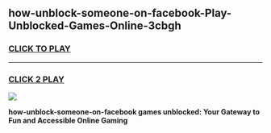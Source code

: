 
## how-unblock-someone-on-facebook-Play-Unblocked-Games-Online-3cbgh
<h3>
<a href="https://premium76.site?title=how-unblock-someone-on-facebook&ref=25A">CLICK TO PLAY</a></h3>
<hr>

<h3>
<a href="https://premium76.site?title=how-unblock-someone-on-facebook&ref=25A">CLICK 2 PLAY</a>
  
</h3>

<a href="https://premium76.site?title=how-unblock-someone-on-facebook&ref=25A"><img src="https://clearcache.store/games.png"></a>


**how-unblock-someone-on-facebook games unblocked: Your Gateway to Fun and Accessible Online Gaming**
